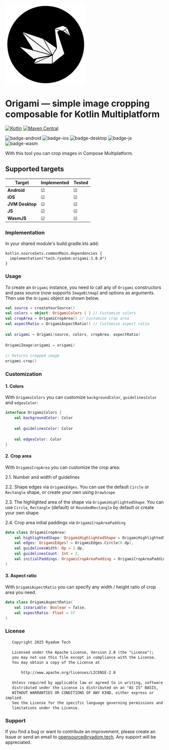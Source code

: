 ![image](origami_logo.png)
# Origami — simple image cropping composable for Kotlin Multiplatform

[![Kotlin](https://img.shields.io/badge/Kotlin-2.2.0-blue.svg?style=flat&logo=kotlin)](https://kotlinlang.org)
[![Maven Central](https://img.shields.io/maven-central/v/tech.ryadom/origami?color=blue)](https://central.sonatype.com/artifact/tech.ryadom/origami)

![badge-android](http://img.shields.io/badge/platform-android-6EDB8D.svg?style=flat)
![badge-ios](http://img.shields.io/badge/platform-ios-CDCDCD.svg?style=flat)
![badge-desktop](https://img.shields.io/badge/platform-desktop-3474eb.svg?style=flat)
![badge-js](https://img.shields.io/badge/platform-js-fcba03.svg?style=flat)
![badge-wasm](https://img.shields.io/badge/platform-wasm-331f06.svg?style=flat)

With this tool you can crop images in Compose Multiplatform.

## Supported targets

| Target          | Implemented | Tested |
|-----------------|-------------|--------|
| **Android**     | ☑           | ☑      |
| **iOS**         | ☑           | ☑      |
| **JVM Desktop** | ☑           | ☑      |
| **JS**          | ☑           | ☑      |
| **WasmJS**      | ☑           | ☑      |

### Implementation

In your shared module's build.gradle.kts add:

```Gradle Kotlin DSL
kotlin.sourceSets.commonMain.dependencies {
  implementation("tech.ryadom:origami:1.0.0")
}
```

### Usage

To create an `Origami` instance, you need to call any of `Origami` constructors and pass
source (now supports `ImageBitmap`) and options as arguments.
Then use the `Origami` object as shown below.

```Kotlin
val source = createYourSource()
val colors = object: OrigamiColors { } // Customize colors
val cropArea = OrigamiCropArea() // Customize crop area
val aspectRatio = OrigamiAspectRatio() // Customize aspect ratio

val origami = Origami(source, colors, cropArea, aspectRatio)

OrigamiImage(origami = origami)

// Returns cropped image
origami.crop()
```

### Customization

#### 1. Colors

With `OrigamiColors` you can customize `backgroundColor`, `guidelinesColor` and `edgesColor`:

```Kotlin
interface OrigamiColors {
    val backgroundColor: Color

    val guidelinesColor: Color

    val edgesColor: Color
}
```

#### 2. Crop area

With `OrigamiCropArea` you can customize the crop area:

2.1. Number and width of guidelines

2.2. Shape edges via `OrigamiEdges`. You can use the default `Circle` or `Rectangle` shape, or
create your own using `DrawScope`

2.3. The highlighted area of ​​the shape via `OrigamiHighlightedShape`. You can use `Circle`,
`Rectangle` (default) or `RoundedRectangle` by default or create your own shape

2.4. Crop area initial paddings via `OrigamiCropAreaPadding`

```Kotlin
data class OrigamiCropArea(
    val highlightedShape: OrigamiHighlightedShape = OrigamiHighlightedShape.Default,
    val edges: OrigamiEdges? = OrigamiEdges.Circle(6.dp),
    val guidelinesWidth: Dp = 2.dp,
    val guidelinesCount: Int = 2,
    val initialPaddings: OrigamiCropAreaPadding = OrigamiCropAreaPadding.createDefault()
)
```

#### 3. Aspect ratio

With `OrigamiAspectRatio` you can specify any width / height ratio of crop area you need.

```Kotlin
data class OrigamiAspectRatio(
    val isVariable: Boolean = false,
    val aspectRatio: Float = 1f
)
```

### License

```
   Copyright 2025 Ryadom Tech

   Licensed under the Apache License, Version 2.0 (the "License");
   you may not use this file except in compliance with the License.
   You may obtain a copy of the License at

       http://www.apache.org/licenses/LICENSE-2.0

   Unless required by applicable law or agreed to in writing, software
   distributed under the License is distributed on an "AS IS" BASIS,
   WITHOUT WARRANTIES OR CONDITIONS OF ANY KIND, either express or implied.
   See the License for the specific language governing permissions and
   limitations under the License.
```

### Support

If you find a bug or want to contribute an improvement, please create an Issue or send an email to
opensource@ryadom.tech.
Any support will be appreciated.
